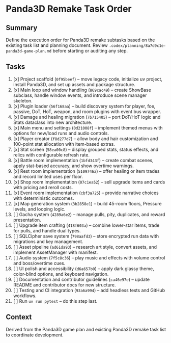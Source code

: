 # Panda3D Remake Task Order

## Summary
Define the execution order for Panda3D remake subtasks based on the existing task list and planning document.
Review `.codex/planning/8a7d9c1e-panda3d-game-plan.md` before starting or auditing any step.

## Tasks
1. [x] Project scaffold (`0f95beef`) – move legacy code, initialize uv project, install Panda3D, and set up assets and package structure.
2. [x] Main loop and window handling (`869cac49`) – create ShowBase subclass, handle window events, and introduce scene manager skeleton.
3. [x] Plugin loader (`56f168aa`) – build discovery system for player, foe, passive, DoT, HoT, weapon, and room plugins with event bus wrapper.
4. [x] Damage and healing migration (`7b715405`) – port DoT/HoT logic and Stats dataclass into new architecture.
5. [x] Main menu and settings (`0d21008f`) – implement themed menus with options for new/load runs and audio controls.
6. [x] Player creator (`f8d277d7`) – allow body and hair customization and 100-point stat allocation with item-based extras.
7. [x] Stat screen (`58ea00c8`) – display grouped stats, status effects, and relics with configurable refresh rate.
8. [x] Battle room implementation (`1bfd343f`) – create combat scenes, apply stat-based accuracy, and show overtime warnings.
9. [x] Rest room implementation (`5109746a`) – offer healing or item trades and record limited uses per floor.
10. [x] Shop room implementation (`07c1ea52`) – sell upgrade items and cards with pricing and reroll costs.
11. [x] Event room implementation (`cbf3a725`) – provide narrative choices with deterministic outcomes.
12. [x] Map generation system (`3b2858e1`) – build 45-room floors, Pressure levels, and looping logic.
13. [ ] Gacha system (`4289a6e2`) – manage pulls, pity, duplicates, and reward presentation.
14. [ ] Upgrade item crafting (`418f603a`) – combine lower-star items, trade for pulls, and handle dual types.
15. [ ] SQLCipher save system (`798aafd3`) – store encrypted run data with migrations and key management.
16. [ ] Asset pipeline (`ad61da93`) – research art style, convert assets, and implement AssetManager with manifest.
17. [ ] Audio system (`7f5c8c36`) – play music and effects with volume control and boss/overtime cues.
18. [ ] UI polish and accessibility (`d6a657b0`) – apply dark glassy theme, color-blind options, and keyboard navigation.
19. [ ] Documentation and contributor guidelines (`ca46e97e`) – update README and contributor docs for new structure.
20. [ ] Testing and CI integration (`93a6a994`) – add headless tests and GitHub workflows.
21. [ ] Run `uv run pytest` – do this step last.

## Context
Derived from the Panda3D game plan and existing Panda3D remake task list to coordinate development.

